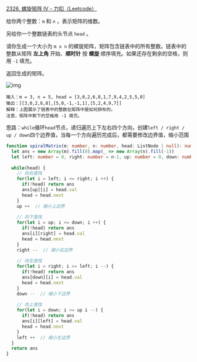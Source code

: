 [2326. 螺旋矩阵 IV - 力扣（Leetcode）](https://leetcode.cn/problems/spiral-matrix-iv/description/)

给你两个整数：`m` 和 `n` ，表示矩阵的维数。

另给你一个整数链表的头节点 `head` 。

请你生成一个大小为 `m x n` 的螺旋矩阵，矩阵包含链表中的所有整数。链表中的整数从矩阵 **左上角** 开始、**顺时针** 按 **螺旋** 顺序填充。如果还存在剩余的空格，则用 `-1` 填充。

返回生成的矩阵。

![img](https://assets.leetcode.com/uploads/2022/05/09/ex1new.jpg)

```
输入：m = 3, n = 5, head = [3,0,2,6,8,1,7,9,4,2,5,5,0]
输出：[[3,0,2,6,8],[5,0,-1,-1,1],[5,2,4,9,7]]
解释：上图展示了链表中的整数在矩阵中是如何排布的。
注意，矩阵中剩下的空格用 -1 填充。
```

思路：`while`循环`head`节点，递归遍历上下左右四个方向，创建`left / right / up / down`四个边界值，当每一个方向遍历完成后，都需要修改边界值，缩小范围

```typescript
function spiralMatrix(m: number, n: number, head: ListNode | null): number[][] {
  let ans = new Array(m).fill(0).map(_ => new Array(n).fill(-1))
  let left: number = 0, right: number = n-1, up: number = 0, down: number = m-1
  
  while(head) {
    // 向右查找
    for(let i = left; i <= right; i ++) {
      if(!head) return ans
      ans[up][i] = head.val
      head = head.next
    }
    up ++  // 缩小上边界
    
    // 向下查找
    for(let i = up; i <= down; i ++) {
      if(!head) return ans
      ans[i][right] = head.val
      head = head.next
    }
    right --  // 缩小右边界
    
    // 向左查找
    for(let i = right; i >= left; i --) {
      if(!head) return ans
      ans[down][i] = head.val
      head = head.next
    }
    down --  // 缩小下边界
    
    // 向上查找
    for(let i = down; i >= up i --) {
      if(!head) return ans
      ans[i][left] = head.val
      head = head.next
    }
    left ++  // 缩小左边界
  }
  return ans
}
```

